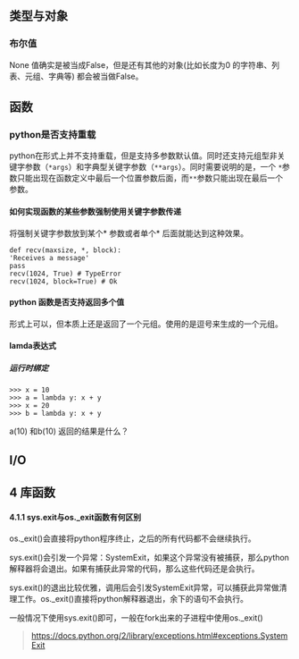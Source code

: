## 类型与对象

### 布尔值
None 值确实是被当成False，但是还有其他的对象(比如长度为0 的字符串、列表、元组、字典等) 都会被当做False。

## 函数

### python是否支持重载

python在形式上并不支持重载，但是支持多参数默认值。同时还支持元组型非关键字参数（`*args`）和字典型关键字参数（`**args`）。同时需要说明的是，一个 `*`参数只能出现在函数定义中最后一个位置参数后面，而`**`参数只能出现在最后一个参数。

#### 如何实现函数的某些参数强制使用关键字参数传递

将强制关键字参数放到某个\* 参数或者单个* 后面就能达到这种效果。
```
def recv(maxsize, *, block):
'Receives a message'
pass
recv(1024, True) # TypeError
recv(1024, block=True) # Ok
```

#### python 函数是否支持返回多个值

形式上可以，但本质上还是返回了一个元组。使用的是逗号来生成的一个元组。

#### lamda表达式

##### 运行时绑定
```
>>> x = 10
>>> a = lambda y: x + y
>>> x = 20
>>> b = lambda y: x + y
```
a(10) 和b(10) 返回的结果是什么？

## I/O

## 4 库函数

#### 4.1.1 sys.exit与os._exit函数有何区别
os._exit()会直接将python程序终止，之后的所有代码都不会继续执行。

sys.exit()会引发一个异常：SystemExit，如果这个异常没有被捕获，那么python解释器将会退出。如果有捕获此异常的代码，那么这些代码还是会执行。

sys.exit()的退出比较优雅，调用后会引发SystemExit异常，可以捕获此异常做清理工作。os._exit()直接将python解释器退出，余下的语句不会执行。

一般情况下使用sys.exit()即可，一般在fork出来的子进程中使用os._exit()

> https://docs.python.org/2/library/exceptions.html#exceptions.SystemExit

 